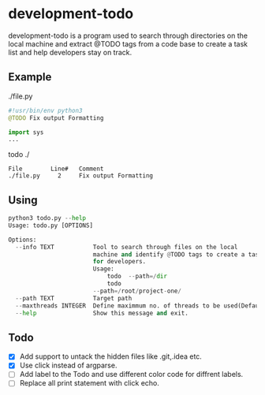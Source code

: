 # development-todo
development-todo is a program used to search through directories on the local machine and extract @TODO tags from a code base to create a task list and help developers stay on track.

## Example
./file.py
``` python
#!usr/bin/env python3
@TODO Fix output Formatting

import sys
...
```

todo ./
```
File        Line#   Comment
./file.py     2     Fix output Formatting
```

## Using
```python
python3 todo.py --help
Usage: todo.py [OPTIONS]

Options:
  --info TEXT           Tool to search through files on the local
                        machine and identify @TODO tags to create a task list
                        for developers.
                        Usage:
                            todo  --path=/dir
                            todo
                        --path=/root/project-one/
  --path TEXT           Target path
  --maxthreads INTEGER  Define maximmum no. of threads to be used(Default: 6)
  --help                Show this message and exit.

```

## Todo
- [x] Add support to untack the hidden files like .git,.idea etc.
- [x] Use click instead of argparse.
- [ ] Add label to the Todo and use different color code for diffrent labels.
- [ ] Replace all print statement with click echo.
